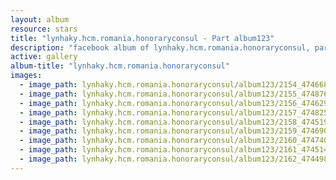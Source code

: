 ```yaml
---
layout: album
resource: stars
title: "lynhaky.hcm.romania.honoraryconsul - Part album123"
description: "facebook album of lynhaky.hcm.romania.honoraryconsul, part album123."
active: gallery
album-title: "lynhaky.hcm.romania.honoraryconsul"
images:
  - image_path: lynhaky.hcm.romania.honoraryconsul/album123/2154_474668614_1151621149655177_1938305818148819963_n.jpg
  - image_path: lynhaky.hcm.romania.honoraryconsul/album123/2155_474876725_1151621152988510_4683539498981894247_n.jpg
  - image_path: lynhaky.hcm.romania.honoraryconsul/album123/2156_474629649_1151621399655152_2812988090522565887_n.jpg
  - image_path: lynhaky.hcm.romania.honoraryconsul/album123/2157_474825451_1151621366321822_6388599167485225182_n.jpg
  - image_path: lynhaky.hcm.romania.honoraryconsul/album123/2158_474519319_1151621356321823_6204213994601266928_n.jpg
  - image_path: lynhaky.hcm.romania.honoraryconsul/album123/2159_474690999_1151621376321821_248776769650382966_n.jpg
  - image_path: lynhaky.hcm.romania.honoraryconsul/album123/2160_474740323_1151621386321820_7401285123950733482_n.jpg
  - image_path: lynhaky.hcm.romania.honoraryconsul/album123/2161_474514465_1151621346321824_996664455250632527_n.jpg
  - image_path: lynhaky.hcm.romania.honoraryconsul/album123/2162_474498738_1151621276321831_5880163872289045151_n.jpg
---
```

